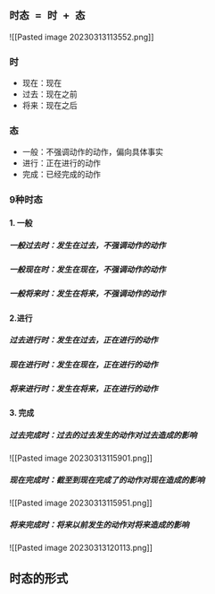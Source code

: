 ## `时态 = 时 + 态`
![[Pasted image 20230313113552.png]]

### 时
- 现在：现在
- 过去：现在之前
- 将来：现在之后

### 态
- 一般：不强调动作的动作，偏向具体事实
- 进行：正在进行的动作
- 完成：已经完成的动作

### 9种时态
#### 1. 一般
##### 一般过去时：发生在过去，不强调动作的动作
##### 一般现在时：发生在现在，不强调动作的动作
##### 一般将来时：发生在将来，不强调动作的动作

#### 2.进行
##### 过去进行时：发生在过去，正在进行的动作
##### 现在进行时：发生在现在，正在进行的动作
##### 将来进行时：发生在将来，正在进行的动作

#### 3. 完成
##### 过去完成时：过去的过去发生的动作对过去造成的影响
![[Pasted image 20230313115901.png]]
##### 现在完成时：截至到现在完成了的动作对现在造成的影响
![[Pasted image 20230313115951.png]]
##### 将来完成时：将来以前发生的动作对将来造成的影响
![[Pasted image 20230313120113.png]]

## 时态的形式


